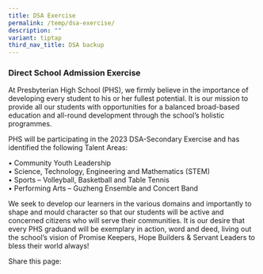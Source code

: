 ```yaml
---
title: DSA Exercise
permalink: /temp/dsa-exercise/
description: ""
variant: tiptap
third_nav_title: DSA backup
---
```

### Direct School Admission Exercise

At Presbyterian High School (PHS), we firmly believe in the importance of developing every student to his or her fullest potential. It is our mission to provide all our students with opportunities for a balanced broad-based education and all-round development through the school’s holistic programmes.

PHS will be participating in the 2023 DSA-Secondary Exercise and has identified the following Talent Areas:&nbsp;

• Community Youth Leadership<br>
• Science, Technology, Engineering and Mathematics (STEM)<br>
• Sports – Volleyball, Basketball and Table Tennis<br>
• Performing Arts – Guzheng Ensemble and Concert Band

We seek to develop our learners in the various domains and importantly to shape and mould character so that our students will be active and concerned citizens who will serve their communities. It is our desire that every PHS graduand will be exemplary in action, word and deed, living out the school’s vision of Promise Keepers, Hope Builders &amp; Servant Leaders to bless their world always!

Share this page: